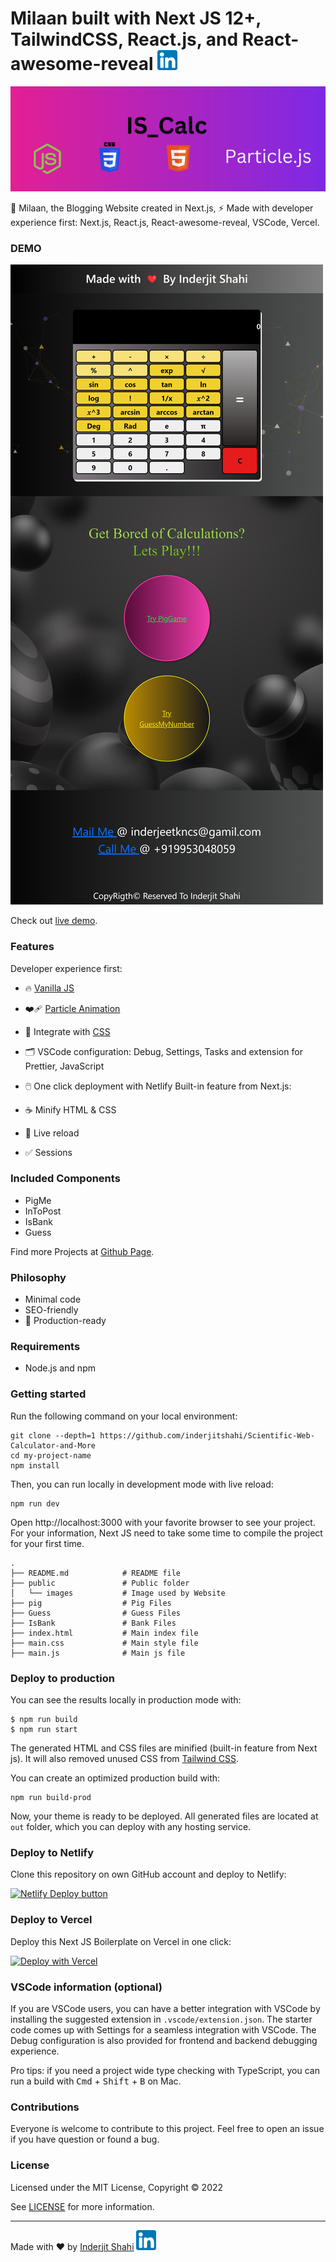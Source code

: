# Milaan built with Next JS 12+, TailwindCSS, React.js, and React-awesome-reveal  [![LinkedIn](/public/images/linkedin.png)](https://www.linkedin.com/in/inderjit-shahi-b9880a201/)

<p align="center">
  <a href="https://inder-cal.netlify.app/"><img src="public/images/banner.png" alt="Website banner"></a>
</p>

🚀 Milaan, the Blogging Website created in Next.js, ⚡️ Made with developer experience first: Next.js, React.js, React-awesome-reveal,  VSCode, Vercel.


### DEMO

[![ISDoc Banner](/public/images/merged.png)](https://milaan-gamma.vercel.app/)

Check out [live demo](https://milaan-gamma.vercel.app/).

### Features

Developer experience first:

- 🔥 [Vanilla JS](http://vanilla-js.com/)
- ❤️‍🩹 [Particle Animation](https://vincentgarreau.com/particles.js/)
- 🎨 Integrate with [CSS](https://developer.mozilla.org/en-US/docs/Web/CSS)
- 🗂 VSCode configuration: Debug, Settings, Tasks and extension for Prettier, JavaScript
- 🖱️ One click deployment with Netlify
Built-in feature from Next.js:

- ☕ Minify HTML & CSS
- 💨 Live reload
- ✅ Sessions

### Included Components

- PigMe
- InToPost
- IsBank
- Guess

Find more Projects at [Github Page](https://github.com/inderjitshahi).

### Philosophy

- Minimal code
- SEO-friendly
- 🚀 Production-ready



### Requirements

- Node.js and npm

### Getting started

Run the following command on your local environment:

```
git clone --depth=1 https://github.com/inderjitshahi/Scientific-Web-Calculator-and-More
cd my-project-name
npm install
```

Then, you can run locally in development mode with live reload:

```
npm run dev
```

Open http://localhost:3000 with your favorite browser to see your project. For your information, Next JS need to take some time to compile the project for your first time.

```
.
├── README.md            # README file
├── public               # Public folder
│   └── images           # Image used by Website
├── pig                  # Pig Files
├── Guess                # Guess Files
├── IsBank               # Bank Files
├── index.html           # Main index file
├── main.css             # Main style file
├── main.js              # Main js file

```

### Deploy to production

You can see the results locally in production mode with:

```
$ npm run build
$ npm run start
```

The generated HTML and CSS files are minified (built-in feature from Next js). It will also removed unused CSS from [Tailwind CSS](https://tailwindcss.com).

You can create an optimized production build with:

```
npm run build-prod
```

Now, your theme is ready to be deployed. All generated files are located at `out` folder, which you can deploy with any hosting service.

### Deploy to Netlify

Clone this repository on own GitHub account and deploy to Netlify:

[![Netlify Deploy button](https://www.netlify.com/img/deploy/button.svg)](https://app.netlify.com/start/deploy?repository=https://github.com/ixartz/Next-JS-Landing-Page-Starter-Template)

### Deploy to Vercel

Deploy this Next JS Boilerplate on Vercel in one click:

[![Deploy with Vercel](https://vercel.com/button)](https://vercel.com/new/git/external?repository-url=https%3A%2F%2Fgithub.com%2Fixartz%2FNext-JS-Landing-Page-Starter-Template)

### VSCode information (optional)

If you are VSCode users, you can have a better integration with VSCode by installing the suggested extension in `.vscode/extension.json`. The starter code comes up with Settings for a seamless integration with VSCode. The Debug configuration is also provided for frontend and backend debugging experience.

Pro tips: if you need a project wide type checking with TypeScript, you can run a build with <kbd>Cmd</kbd> + <kbd>Shift</kbd> + <kbd>B</kbd> on Mac.

### Contributions

Everyone is welcome to contribute to this project. Feel free to open an issue if you have question or found a bug.

### License

Licensed under the MIT License, Copyright © 2022

See [LICENSE](LICENSE) for more information.

---

Made with ♥ by [Inderjit Shahi](https://port-folio-vxwv.vercel.app/) [![LinkedIn](/public/images/linkedin.png)](https://www.linkedin.com/in/inderjit-shahi-b9880a201/)
